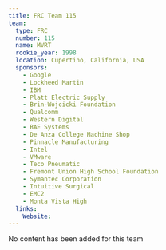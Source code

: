 ```yaml
---
title: FRC Team 115
team:
  type: FRC
  number: 115
  name: MVRT
  rookie_year: 1998
  location: Cupertino, California, USA
  sponsors:
    - Google
    - Lockheed Martin
    - IBM
    - Platt Electric Supply
    - Brin-Wojcicki Foundation
    - Qualcomm
    - Western Digital
    - BAE Systems
    - De Anza College Machine Shop
    - Pinnacle Manufacturing
    - Intel
    - VMware
    - Teco Pneumatic
    - Fremont Union High School Foundation
    - Symantec Corporation
    - Intuitive Surgical
    - EMC2
    - Monta Vista High
  links:
    Website: 
---
```

No content has been added for this team